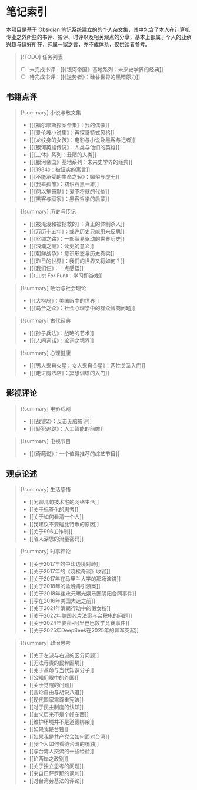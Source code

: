 # 笔记索引

本项目是基于 Obsidian 笔记系统建立的的个人杂文集，其中包含了本人在计算机专业之外所些的书评、影评、时评以及相关观点的分享，基本上都属于个人的业余兴趣与偏好所在，纯属一家之言，亦不成体系，仅供读者参考。

> [!TODO] 任务列表
>
> - [ ] 未完成书评：[[《银河帝国》基地系列：未来史学界的经典]]
> - [ ] 待完成书评：[[《逆势者》：硅谷世界的黑暗原力]]

## 书籍点评

> [!summary] 小说与散文集
>
> - [[《福尔摩斯探案全集》：我的偶像]]
> - [[《爱伦坡小说集》：再探哥特式风格]]
> - [[《龙纹身的女孩》：电影与小说及黑客与记者]]
> - [[《银河英雄传说》：人类与他们的英雄]]
> - [[《三体》系列：丑陋的人类]]
> - [[《银河帝国》基地系列：未来史学界的经典]]
> - [[《1984》：被证实的寓言]]
> - [[《不能承受的生命之轻》：媚俗与虚无]]
> - [[《我辈孤雏》：初识石黑一雄]]
> - [[《何以笙箫默》：爱不将就的代价]]
> - [[《黑客与画家》：黑客哲学的启蒙]]

> [!summary] 历史与传记
>
> - [[《被淹没和被拯救的》：真正的体制杀人]]
> - [[《万历十五年》：或许历史只能用来反思]]
> - [[《丝绸之路》：一部贸易驱动的世界历史]]
> - [[《浪潮之巅》：读史的意义]]
> - [[《朝鲜战争》：意识形态与历史真实]]
> - [[《昨日的世界》：我们的世界又将如何？]]
> - [[《我们仨》：一点感悟]]
> - [[《Just For Fun》：学习即游戏]]

> [!summary] 政治与社会理论
>
> - [[《大棋局》：美国眼中的世界]]
> - [[《乌合之众》：社会心理学中的群众智商问题]]

> [!summary] 古代经典
>
> - [[《孙子兵法》：战略的艺术]]
> - [[《人间词话》：论词之境界]]

> [!summary] 心理健康
>
> - [[《男人来自火星，女人来自金星》：两性关系入门]]
> - [[《走进魔法店》：冥想训练的入门]]

## 影视评论

> [!summary] 电影戏剧
>
> - [[《战狼2》：反击无脑影评]]
> - [[《疑犯追踪》：人工智能的前瞻]]

> [!summary] 电视节目
>
> - [[《奇葩说》：一个值得推荐的综艺节目]]

## 观点论述

> [!summary] 生活感悟
>
> - [[闲聊几句技术宅的网络生活]]
> - [[关于标签化的思考]]
> - [[关于如何看清一个人]]
> - [[我建议不要碰比特币的原因]]
> - [[关于996工作制]]
> - [[令人深思的流量密码]]

> [!summary] 时事评论
>
> - [[关于2017年的中印边境对峙]]
> - [[关于2017年的《晓松奇谈》收官]]
> - [[关于2017年在马里兰大学的那场演讲]]
> - [[关于2018年的孟晚舟引渡案]]
> - [[关于2018年崔永元曝光娱乐圈阴阳合同事件]]
> - [[写在2016年美国大选之前]]
> - [[关于2021年清朗行动中的假女权]]
> - [[关于2022年美国芯片法案与台积电的问题]]
> - [[关于2024年姜萍-阿里巴巴数学竞赛事件]]
> - [[关于2025年DeepSeek在2025年的异军突起]]
 

> [!summary] 政治思考
>
> - [[关于左派与右派的区分问题]]
> - [[无法苛责的民粹困境]]
> - [[关于革命与当代知识分子]]
> - [[公知们眼中的外国]]
> - [[关于觉醒的问题]]
> - [[言论自由与胡说八道]]
> - [[现代国家需尊重宪法]]
> - [[对于民主制度的认知]]
> - [[主义历来不是个好东西]]
> - [[维护环境并不是道德绑架]]
> - [[如果我是台独]]
> - [[如果我是共产党会如何面对台湾]]
> - [[我个人如何看待台湾的统独]]
> - [[与台湾人交流的一些经验]]
> - [[论两岸之政别]]
> - [[关于独立思考的问题]]
> - [[来自巴萨罗那的讽刺]]
> - [[对台湾劳基法的评论]]
